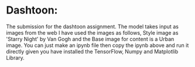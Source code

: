 # Dashtoon:
The submission for the dashtoon assignment. The model takes input as images from the web I have used the images as follows, Style image as 'Starry Night' by Van Gogh and the Base image for content is a Urban image.
You can just make an ipynb file then copy the ipynb above and run it directly given you have installed the TensorFlow, Numpy and Matplotlib Library.
